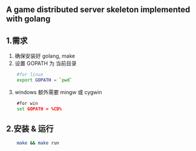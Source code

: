 ## A game distributed server skeleton implemented with golang

## 1.需求
1. 确保安装好 golang, make
2. 设置 GOPATH 为 当前目录
```bash 
    #for linux
    export GOPATH = `pwd`
```

3. windows 额外需要 mingw 或 cygwin
```cmd 
    #for win 
    set GOPATH = %CD%
```
## 2.安装 & 运行

```bash
    make && make run
```
